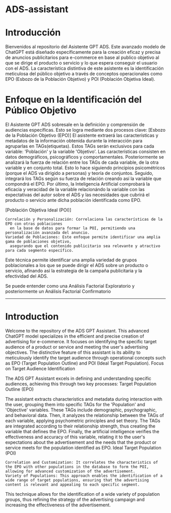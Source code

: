 # ADS-assistant

# Introducción
Bienvenidos al repositorio del Asistente GPT ADS. Este avanzado modelo de ChatGPT 
está diseñado específicamente para la creación eficaz y precisa de anuncios publicitarios para e-commerce
en base al publico objetivo al que se dirige el producto o servicio y lo que espera conseguir el usuario 
con el ADS. 
La característica distintiva de este asistente es la identificación meticulosa del público objetivo 
a través de conceptos operacionales como EPO (Esbozo de la Población Objetivo) y POI (Población Objetiva Ideal).

# Enfoque en la Identificación del Público Objetivo
El Asistente GPT ADS sobresale en la definición y comprensión de audiencias específicas. 
Esto se logra mediante dos procesos clave: 
  [Esbozo de la Población Objetivo (EPO)]
  El asistente extraerá las características y metadatos de la información obtenida durante la 
  interacción para agruparlas en TAGs(etiquetas). Estos TAGs serán exclusivos para cada variable: 'Población'
  y la variable 'Objetivo'. 
  Las características consisten en datos demográficos, psicográficos y comportamentales.
  Posteriormente se analizará la fuerza de relación entre los TAGs de cada variable, de la otra variable 
  y en conjunto total. Esto lo hace siguiendo principios psicométricos (porque el ADS va dirigido a personas)
  y teoría de conjuntos.
  Seguido, integrará los TAGs según su fuerza de relación creando así la variable que compondrá el EPO.
  Por último, la Inteligencia Artificial comprobará la eficacia y veracidad de la variable 
  relacionándo la variable con las expectativas del autor sobre el ADS y las necesidades que cubrirá
  el producto o servicio ante dicha población identificada como EPO.
  
  [Población Objetiva Ideal (POI)]

    Correlación y Personalización: Correlaciona las características de la EPO con otras poblaciones 
      en la base de datos para formar la POI, permitiendo una personalización avanzada del anuncio.
    Variedad de Poblaciones: Este enfoque permite identificar una amplia gama de poblaciones objetivo, 
      asegurando que el contenido publicitario sea relevante y atractivo para cada segmento específico.

  Este técnica permite identificar una amplia variedad de grupos poblacionales a los que se puede dirigir 
  el ADS sobre un producto o servicio, afinando así la estrategia de la campaña publicitaria y la
  efectividad del ADS.

Se puede entender como una Análisis Factorial Exploratorio y posteriormente un Análisis Factorial Confirmatorio

-------------------------------------------------------------------------------------------------------------------------------------------------
# Introduction

Welcome to the repository of the ADS GPT Assistant. This advanced ChatGPT model specializes in the efficient
and precise creation of advertising for e-commerce. It focuses on identifying the specific target audience 
of a product or service and meeting the user's advertising objectives. The distinctive feature of this assistant
is its ability to meticulously identify the target audience through operational concepts such as EPO (Target Population
Outline) 
and POI (Ideal Target Population).
Focus on Target Audience Identification

The ADS GPT Assistant excels in defining and understanding specific audiences, achieving this through two key processes:
Target Population Outline (EPO)

The assistant extracts characteristics and metadata during interaction with the user, grouping them into specific TAGs for 
the 'Population' and 'Objective' variables. These TAGs include demographic, psychographic, and behavioral data. Then, it 
analyzes the relationship between the TAGs of each variable, applying psychometric principles and set theory. The TAGs are 
integrated according to their relationship strength, thus creating the variable that defines the EPO. Finally, the artificial
intelligence verifies the effectiveness and accuracy of this variable, relating it to the user's expectations about the advertisement 
and the needs that the product or service meets for the population identified as EPO.
Ideal Target Population (POI)

    Correlation and Customization: It correlates the characteristics of the EPO with other populations in the database to form the POI, 
    allowing for advanced customization of the advertisement.
    Variety of Populations: This approach enables the identification of a wide range of target populations, ensuring that the advertising 
    content is relevant and appealing to each specific segment.

This technique allows for the identification of a wide variety of population groups, thus refining the strategy of the advertising campaign
and increasing the effectiveness of the advertisement.


